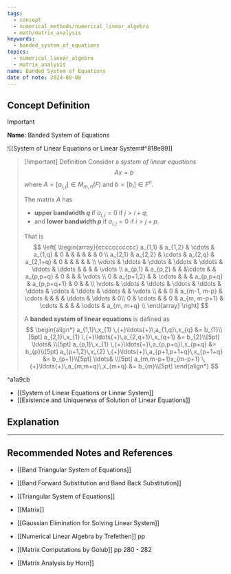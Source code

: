 ```yaml
---
tags:
  - concept
  - numerical_methods/numerical_linear_algebra
  - math/matrix_analysis
keywords:
  - banded_system_of_equations
topics:
  - numerical_linear_algebra
  - matrix_analysis
name: Banded System of Equations
date of note: 2024-08-08
---
```


## Concept Definition

>[!important]
>**Name**: Banded System of Equations

![[System of Linear Equations or Linear System#^818e89]]

>[!important] Definition
>Consider a *system of linear equations* $$Ax = b$$ where $A=[a_{i,j}]\in M_{m,n}(F)$ and $b=[b_{i}]\in F^{n}$.
>
>The matrix $A$ has
>- **upper bandwidth $q$** if $a_{i,j}=0$ if $j > i+q$;
>- and **lower bandwidth $p$** if $a_{i,j}=0$ if $i>j+p$.
>
>That is
>$$
>\left[ 
>\begin{array}{ccccccccccc}
>a_{1,1} & a_{1,2} & \cdots & a_{1,q} & 0 &   &   &   &  &  & 0 \\ 
>a_{2,1} & a_{2,2} & \cdots & a_{2,q} & a_{2,1+q} & 0  &   &   &  &  &  \\
> \vdots & \ddots &  \ddots & \ddots & \ddots & \ddots & \ddots &  &  &  & \vdots \\
>a_{p,1} & a_{p,2} &  &  &\cdots   &   & a_{p,p+q}  & 0  &  &  &  \vdots \\
>0 & a_{p+1,2} &  & \cdots &  &   & a_{p,p+q}  & a_{p,p+q+1}  & 0  &   &   \\  
> \vdots &  \ddots  &  \ddots  & \ddots & \ddots & \ddots & \ddots &  \ddots & \ddots &  & \vdots \\ 
> &   & 0 & a_{m-1, m-p}  & \cdots &   &   &   & \ddots & \ddots & 0\\
>0 & \cdots  &  & 0   & a_{m, m-p+1} & \cdots  &   &   &   & \cdots & a_{m, m+q} \\
>\end{array} 
>\right] 
>$$  
>  
>  
>A **banded system of linear equations** is defined as 
>$$
>\begin{align*}
> a_{1,1}\,x_{1} \,{+}\ldots{+}\,a_{1,q}\,x_{q} &= b_{1}\\[5pt]
> a_{2,1}\,x_{1} \,{+}\ldots{+}\,a_{2,q+1}\,x_{q+1} &= b_{2}\\[5pt]
> \ldots& \\[5pt]
> a_{p,1}\,x_{1} \,{+}\ldots{+}\,a_{p,p+q}\,x_{p+q} &= b_{p}\\[5pt]
> a_{p+1,2}\,x_{2} \,{+}\ldots{+}\,a_{p+1,p+1+q}\,x_{p+1+q} &= b_{p+1}\\[5pt]
> \ldots& \\[5pt]
> a_{m,m-p+1}x_{m-p+1} \,{+}\ldots{+}\,a_{m,m+q}\,x_{m+q} &= b_{m}\\[5pt]
>\end{align*}
>$$

^a1a9cb

- [[System of Linear Equations or Linear System]]
- [[Existence and Uniqueness of Solution of Linear Equations]]

## Explanation





-----------
##  Recommended Notes and References


- [[Band Triangular System of Equations]]
- [[Band Forward Substitution and Band Back Substitution]]
- [[Triangular System of Equations]]



- [[Matrix]]
- [[Gaussian Elimination for Solving Linear System]]


- [[Numerical Linear Algebra by Trefethen]] pp
- [[Matrix Computations by Golub]] pp 280 - 282
- [[Matrix Analysis by Horn]]